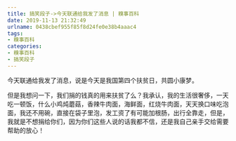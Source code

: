 ```yaml
---
title: 搞笑段子->今天联通给我发了消息 | 糗事百科
date: 2019-11-13 21:32:49
urlname: 0438cbef955f85f8d24fe0e38b4aaac4
tags: 
- 糗事百科
categories:
- 糗事百科
- 搞笑段子
---
```

今天联通给我发了消息，说是今天是我国第四个扶贫日，共圆小康梦。

但是我想问一下，我们捐的钱真的用来扶贫了么？我承认，我的生活很奢侈，一天吃一顿饭，什么小鸡炖蘑菇，香辣牛肉面，海鲜面，红烧牛肉面，天天换口味吃泡面，我还不用碗，直接在袋子里泡，发工资了有可能加根肠，出行全靠走，但是，我就是不想捐给你们，因为你们这些人说的话我都不信，还是我自己亲手交给需要帮助的放心！


